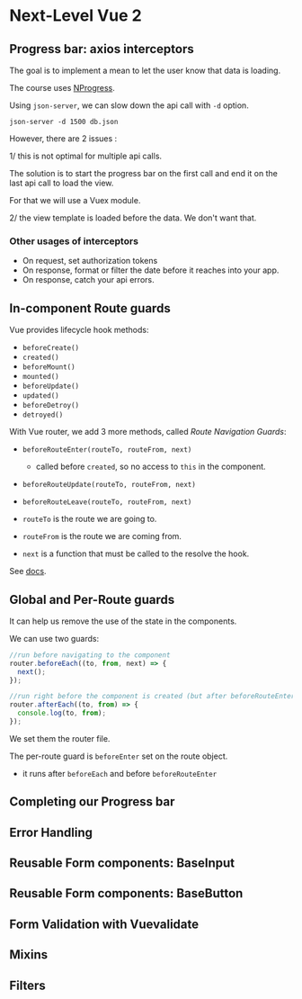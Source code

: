 # Next-Level Vue 2

## Progress bar: axios interceptors

The goal is to implement a mean to let the user know that data is loading.

The course uses [NProgress](https://ricostacruz.com/nprogress/).

Using `json-server`, we can slow down the api call with `-d` option.

`json-server -d 1500 db.json`

However, there are 2 issues :

1/ this is not optimal for multiple api calls.

The solution is to start the progress bar on the first call and end it on the last api call to load the view.

For that we will use a Vuex module.

2/ the view template is loaded before the data. We don't want that.

### Other usages of interceptors

- On request, set authorization tokens
- On response, format or filter the date before it reaches into your app.
- On response, catch your api errors.

## In-component Route guards

Vue provides lifecycle hook methods:

- `beforeCreate()`
- `created()`
- `beforeMount()`
- `mounted()`
- `beforeUpdate()`
- `updated()`
- `beforeDetroy()`
- `detroyed()`

With Vue router, we add 3 more methods, called _Route Navigation Guards_:

- `beforeRouteEnter(routeTo, routeFrom, next)`
  - called before `created`, so no access to `this` in the component.
- `beforeRouteUpdate(routeTo, routeFrom, next)`
- `beforeRouteLeave(routeTo, routeFrom, next)`

- `routeTo` is the route we are going to.
- `routeFrom` is the route we are coming from.
- `next` is a function that must be called to the resolve the hook.

See [docs](https://router.vuejs.org/guide/advanced/navigation-guards.html#in-component-guards).

## Global and Per-Route guards

It can help us remove the use of the state in the components.

We can use two guards:

```js
//run before navigating to the component
router.beforeEach((to, from, next) => {
  next();
});

//run right before the component is created (but after beforeRouteEnter?)
router.afterEach((to, from) => {
  console.log(to, from);
});
```

We set them the router file.

The per-route guard is `beforeEnter` set on the route object.

- it runs after `beforeEach` and before `beforeRouteEnter`

## Completing our Progress bar

## Error Handling

## Reusable Form components: BaseInput

## Reusable Form components: BaseButton

## Form Validation with Vuevalidate

## Mixins

## Filters
